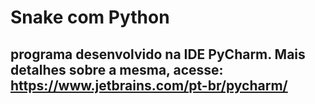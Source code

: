 # Snake com Python #
## programa desenvolvido na IDE PyCharm. Mais detalhes sobre a mesma, acesse: https://www.jetbrains.com/pt-br/pycharm/ ##

